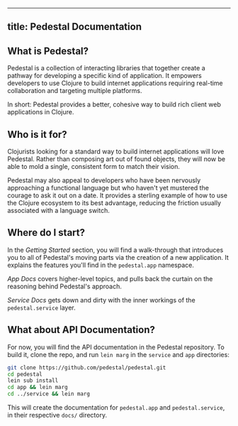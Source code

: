 <!--
 Copyright 2013 Relevance, Inc.

 The use and distribution terms for this software are covered by the
 Eclipse Public License 1.0 (http://opensource.org/licenses/eclipse-1.0)
 which can be found in the file epl-v10.html at the root of this distribution.

 By using this software in any fashion, you are agreeing to be bound by
 the terms of this license.

 You must not remove this notice, or any other, from this software.
-->
---
title: Pedestal Documentation
---

## What is Pedestal?

Pedestal is a collection of
interacting libraries that together create a pathway for developing
a specific kind of application. It empowers developers to use
Clojure to build internet applications requiring real-time
collaboration and targeting multiple platforms.

In short: Pedestal provides a better, cohesive way to build
rich client web applications in Clojure.

## Who is it for?

Clojurists looking for a standard way to build internet
applications will love Pedestal. Rather than composing art
out of found objects, they will now be able to mold a single,
consistent form to match their vision.

Pedestal may also appeal to developers who have been nervously
approaching a functional language but who haven't yet mustered the
courage to ask it out on a date. It provides a sterling example
of how to use the Clojure ecosystem to its best advantage, reducing
the friction usually associated with a language switch.

## Where do I start?

In the _Getting Started_ section, you will find a walk-through
that introduces you to all of Pedestal's moving parts via the
creation of a new application. It explains the features
you'll find in the `pedestal.app` namespace.

_App Docs_ covers higher-level topics, and pulls back the
curtain on the reasoning behind Pedestal's approach.

_Service Docs_ gets down and dirty with the inner workings of
the `pedestal.service` layer.

## What about API Documentation?

For now, you will find the API documentation in the Pedestal
repository.  To build it, clone the repo, and run `lein marg`
in the `service` and `app` directories:

```bash
git clone https://github.com/pedestal/pedestal.git
cd pedestal
lein sub install
cd app && lein marg
cd ../service && lein marg
```

This will create the documentation for `pedestal.app` and
`pedestal.service`, in their respective `docs/` directory.

